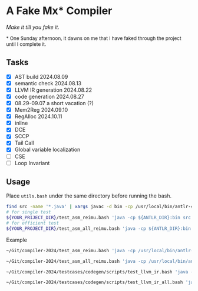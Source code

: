# A Fake Mx* Compiler

*Make it till you fake it.*

<font size=2>\* One Sunday afternoon, it dawns on me that I have faked through the project until I complete it.</font>


## Tasks

- [x] AST build 2024.08.09
- [x] semantic check 2024.08.13
- [x] LLVM IR generation 2024.08.22
- [x] code generation 2024.08.27
- [x] 08.29-09.07 a short vacation (?)
- [x] Mem2Reg 2024.09.10
- [x] RegAlloc 2024.10.11
- [x] inline
- [x] DCE
- [x] SCCP
- [x] Tail Call
- [x] Global variable localization
- [ ] CSE
- [ ] Loop Invariant

[//]: # (## Scores)

[//]: # ()
[//]: # (- Mem2Reg+RegAlloc ~58pts)

[//]: # (- Inline ~62pts)

[//]: # (- Dead Code Elimination ~63pts)

[//]: # (- SCCP ~64pts)

[//]: # (- Tail Calling ~70pts)

[//]: # (- Global2Local ~76pts)

[//]: # (- Down Code Elimination ~81pts &#40;including mul->sll in getelementptr&#41;)

## Usage

Place `utils.bash` under the same directory before running the bash.

```bash
find src -name '*.java' | xargs javac -d bin -cp /usr/local/bin/antlr-4.13.2-complete.jar
# for single test
${YOUR_PRIJECT_DIR}/test_asm_reimu.bash 'java -cp ${ANTLR_DIR}:bin src.Main -S' ${TESTCASE} ${BUILTIN}
# for efficient test
${YOUR_PROJECT_DIR}/test_asm_all_reimu.bash 'java -cp ${ANTLR_DIR}:bin src.Main -S' ${TESTCASE_DIR} ${BUILTIN}
```

Example
```bash
~/Git/compiler-2024/test_asm_reimu.bash 'java -cp /usr/local/bin/antlr-4.13.2-complete.jar:bin src.Main -S' testcases/codegen/optim/efficiency.mx src/builtin/builtin.s
```

```bash
~/Git/compiler-2024/test_asm_all_reimu.bash 'java -cp /usr/local/bin/antlr-4.13.2-complete.jar:bin src.Main -S' testcases/codegen src/builtin/builtin.s
```

```bash
~/Git/compiler-2024/testcases/codegen/scripts/test_llvm_ir.bash 'java -cp /usr/local/bin/antlr-4.13.2-complete.jar:bin src.Main -S' testcases/codegen/optim/efficiency.mx src/builtin/builtin.ll
```

```bash
~/Git/compiler-2024/testcases/codegen/scripts/test_llvm_ir_all.bash 'java -cp /usr/local/bin/antlr-4.13.2-complete.jar:bin src.Main -S' testcases/codegen src/builtin/builtin.ll
```


[//]: # (## References)

[//]: # ()
[//]: # ([DragonBook]&#40;https://suif.stanford.edu/dragonbook/&#41;)

[//]: # ()
[//]: # ([TigerBook]&#40;https://www.cambridge.org/core/books/modern-compiler-implementation-in-c/0F85704413FC010C1D1C691C4D2A0865/listing&#41;)

[//]: # ()
[//]: # ([]&#40;&#41;)
